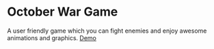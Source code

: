 # October War Game

A user friendly game which you can fight enemies and enjoy awesome animations and graphics.
[Demo](https://mostafa3ly.github.io/War-Game/.)
